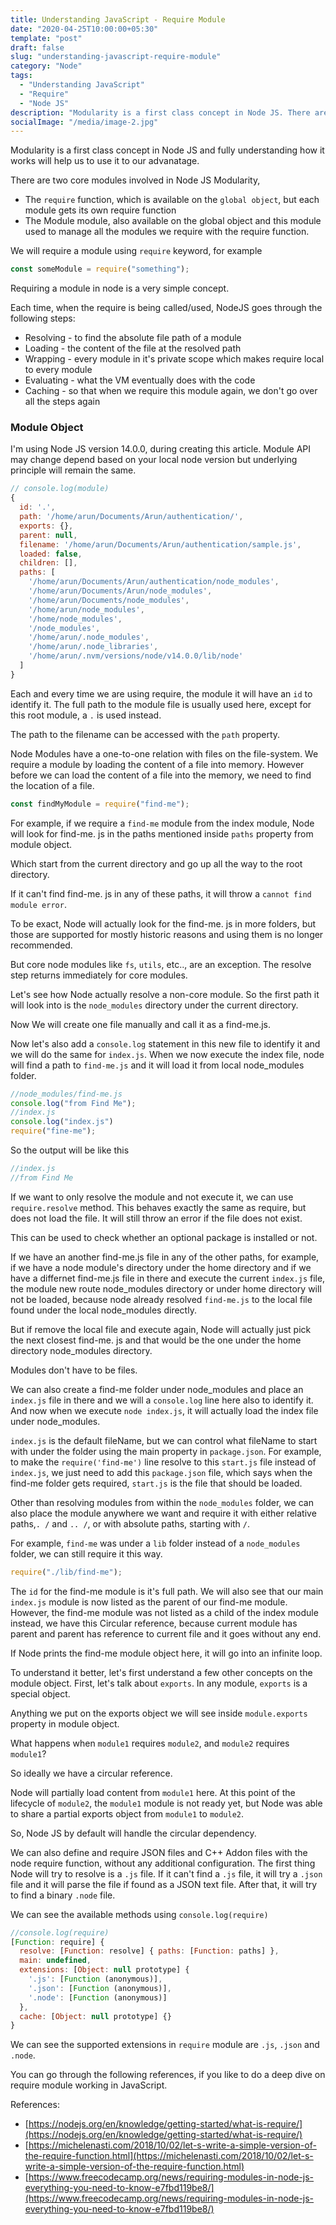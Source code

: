 ```yaml
---
title: Understanding JavaScript - Require Module
date: "2020-04-25T10:00:00+05:30"
template: "post"
draft: false
slug: "understanding-javascript-require-module"
category: "Node"
tags:
  - "Understanding JavaScript"
  - "Require"
  - "Node JS"
description: "Modularity is a first class concept in Node JS. There are two core modules involved in modularity, the require function, which is available on the global object, but each module gets its own require function, and "
socialImage: "/media/image-2.jpg"
---
```

Modularity is a first class concept in Node JS and fully understanding how it works will help us to use it to our advanatage. 

There are two core modules involved in Node JS Modularity, 
* The `require` function, which is available on the `global object`, but each module gets its own require function
* The Module module, also available on the global object and this module used to manage all the modules we require with the require function. 

We will require a module using `require` keyword, for example

```js
const someModule = require("something");
```
 
Requiring a module in node is a very simple concept.

Each time, when the require is being called/used, NodeJS goes through the following  steps: 
* Resolving -  to find the absolute file path of a module
* Loading - the content of the file at the resolved path
* Wrapping - every module in it's private scope which makes require local to every module
* Evaluating - what the VM eventually does with the code
* Caching - so that when we require this module again, we don't go over all the steps again
 
### Module Object

I'm using Node JS version 14.0.0, during creating this article. Module API may change depend based on your local node version but underlying principle will remain the same.

```js
// console.log(module)
{
  id: '.',
  path: '/home/arun/Documents/Arun/authentication/',
  exports: {},
  parent: null,
  filename: '/home/arun/Documents/Arun/authentication/sample.js',
  loaded: false,
  children: [],
  paths: [
    '/home/arun/Documents/Arun/authentication/node_modules',
    '/home/arun/Documents/Arun/node_modules',
    '/home/arun/Documents/node_modules',
    '/home/arun/node_modules',
    '/home/node_modules',
    '/node_modules',
    '/home/arun/.node_modules',
    '/home/arun/.node_libraries',
    '/home/arun/.nvm/versions/node/v14.0.0/lib/node'
  ]
}
```
Each and every time we are using require, the module it will have an `id` to identify it. The full path to the module file is usually used here, except for this root module, a `.` is used instead. 

The path to the filename can be accessed with the `path` property. 

Node Modules have a one-to-one relation with files on the file-system. We require a module by loading the content of a file into memory. However before we can load the content of a file into the memory, we need to find the location of a file.

```js
const findMyModule = require("find-me");
```

For example, if we require a `find-me` module from the index module, Node will look for find-me. js in the paths mentioned inside `paths` property from module object.

Which start from the current directory and go up all the way to the root directory.

If it can't find find-me. js in any of these paths, it will throw a `cannot find module error`. 

To be exact, Node will actually look for the find-me. js in more folders, but those are supported for mostly historic reasons and using them is no longer recommended.

But core node modules like `fs`, `utils`, etc.., are an exception. The resolve step returns immediately for core modules. 

Let's see how Node actually resolve a non-core module. So the first path it will look into is the `node_modules` directory under the current directory.

Now We will create one file manually and call it as a find-me.js. 

Now let's also add a `console.log` statement in this new file to identify it and we will do the same for `index.js`. When we now execute the index file, node will find a path to `find-me.js` and it will load it from local node_modules folder.
```js
//node_modules/find-me.js
console.log("from Find Me");
//index.js
console.log("index.js")
require("fine-me");
```
So the output will be like this
```js
//index.js
//from Find Me
```
If we want to only resolve the module and not execute it, we can use `require.resolve` method. This behaves exactly the same as require, but does not load the file. It will still throw an error if the file does not exist. 

This can be used to check whether an optional package is installed or not. 

If we have an another find-me.js file in any of the other paths, for example, if we have a node module's directory under the home directory and if we have a differnet find-me.js file in there and execute the current `index.js` file, the module new route node_modules directory or under home directory will not be loaded, because node already resolved `find-me.js` to the local file found under the local node_modules directly. 

But if remove the local file and execute again, Node will actually just pick the next closest find-me. js and that would be the one under the home directory node_modules directory. 

Modules don't have to be files. 

We can also create a find-me folder under node_modules and place an `index.js` file in there and we will a `console.log` line here also to identify it. And now when we execute `node index.js`, it will actually load the index file under node_modules.

`index.js` is the default fileName, but we can control what fileName to start with under the folder using the main property in `package.json`. For example, to make the `require('find-me')` line resolve to this `start.js` file instead of `index.js`, we just need to add this `package.json` file, which says when the find-me folder gets required, `start.js` is the file that should be loaded. 

Other than resolving modules from within the `node_modules` folder, we can also place the module anywhere we want and require it with either relative paths,`. /` and `.. /`, or with absolute paths, starting with `/`.

For example, `find-me` was under a `lib` folder instead of a `node_modules` folder, we can still require it this way. 
```js
require("./lib/find-me");
```
The `id` for the find-me module is it's full path. We will also see that our main `index.js` module is now listed as the parent of our find-me module. However, the find-me module was not listed as a child of the index module instead, we have this Circular reference, because current module has parent and parent has reference to current file and it goes without any end.

If Node prints the find-me module object here, it will go into an infinite loop.

To understand it better, let's first understand a few other concepts on the module object. First, let's talk about `exports`. In any module, `exports` is a special object. 

Anything we put on the exports object we will see inside `module.exports` property in module object.

What happens when `module1` requires `module2`, and `module2` requires `module1`?

So ideally we have a circular reference. 

Node will partially load content from `module1` here. At this point of the lifecycle of `module2`, the `module1` module is not ready yet, but Node was able to share a partial exports object from `module1` to `module2`. 

So, Node JS by default will handle the circular dependency.

We can also define and require JSON files and C++ Addon files with the node require function, without any additional configuration. The first thing Node will try to resolve is a `.js` file. If it can't find a `.js` file, it will try a `.json` file and it will parse the file if found as a JSON text file. After that, it will try to find a binary `.node` file. 

We can see the available methods using `console.log(require)`

```js
//console.log(require)
[Function: require] {
  resolve: [Function: resolve] { paths: [Function: paths] },
  main: undefined,
  extensions: [Object: null prototype] {
    '.js': [Function (anonymous)],
    '.json': [Function (anonymous)],
    '.node': [Function (anonymous)]
  },
  cache: [Object: null prototype] {}
}
```
We can see the supported extensions in `require` module are `.js`, `.json` and `.node`.

You can go through the following references, if you like to do a deep dive on require module working in JavaScript. 

References:

* [https://nodejs.org/en/knowledge/getting-started/what-is-require/](https://nodejs.org/en/knowledge/getting-started/what-is-require/)
* [https://michelenasti.com/2018/10/02/let-s-write-a-simple-version-of-the-require-function.html](https://michelenasti.com/2018/10/02/let-s-write-a-simple-version-of-the-require-function.html)
* [https://www.freecodecamp.org/news/requiring-modules-in-node-js-everything-you-need-to-know-e7fbd119be8/](https://www.freecodecamp.org/news/requiring-modules-in-node-js-everything-you-need-to-know-e7fbd119be8/)